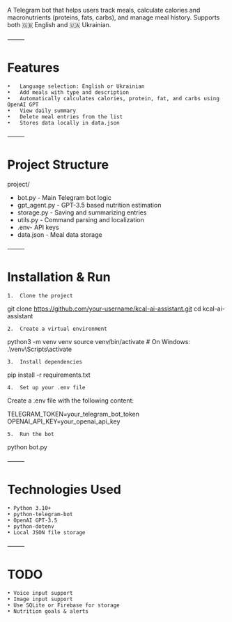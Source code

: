 A Telegram bot that helps users track meals, calculate calories and macronutrients (proteins, fats, carbs), and manage meal history. Supports both 🇬🇧 English and 🇺🇦 Ukrainian.

⸻

# Features
	•	Language selection: English or Ukrainian
	•	Add meals with type and description
	•	Automatically calculates calories, protein, fat, and carbs using OpenAI GPT
	•	View daily summary
	•	Delete meal entries from the list
	•	Stores data locally in data.json

⸻

# Project Structure

project/
* bot.py -               Main Telegram bot logic
* gpt_agent.py -         GPT-3.5 based nutrition estimation
* storage.py -           Saving and summarizing entries
* utils.py -             Command parsing and localization
* .env-                  API keys
* data.json -            Meal data storage

⸻

# Installation & Run

	1.	Clone the project

git clone https://github.com/your-username/kcal-ai-assistant.git
cd kcal-ai-assistant

	2.	Create a virtual environment

python3 -m venv venv
source venv/bin/activate  # On Windows: .\venv\Scripts\activate

	3.	Install dependencies

pip install -r requirements.txt

	4.	Set up your .env file

Create a .env file with the following content:

TELEGRAM_TOKEN=your_telegram_bot_token
OPENAI_API_KEY=your_openai_api_key

	5.	Run the bot

python bot.py

⸻

# Technologies Used

	• Python 3.10+
	• python-telegram-bot
	• OpenAI GPT-3.5
	• python-dotenv
	• Local JSON file storage

⸻

# TODO
	• Voice input support
 	• Image input support
	• Use SQLite or Firebase for storage
	• Nutrition goals & alerts

